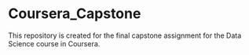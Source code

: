 # Coursera_Capstone
This repository is created for the final capstone assignment for the Data Science course in Coursera.
